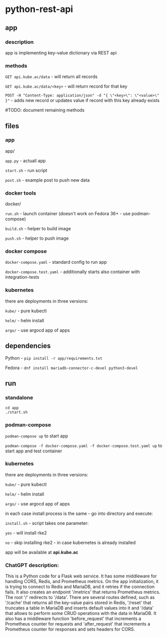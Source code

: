 # python-rest-api  

## app

### description

app is implementing key-value dictionary via REST api

### methods

`GET api.kube.ac/data` - will return all records

`GET api.kube.ac/data/<key>` - will return record for that key
    
`POST -H "Content-Type: application/json" -d "{ \"<key>\": \"<value>\" }"` - adds new record or updates value if record with this key already exists

#TODO: document remaining methods

## files

### app
app/

`app.py` - actuall app
    
`start.sh` - run script
    
`post.sh` - example post to push new data
       
### docker tools
docker/

`run.sh` - launch container (doesn't work on Fedora 36+ - use podman-compose)
    
`build.sh` - helper to build image
    
`push.sh` - helper to push image
    
### docker compose

`docker-compose.yaml` - standard config to run app    

`docker-compose.test.yaml` - additionally starts also container with integration-tests

### kubernetes

there are deployments in three versions:

`kube/` - pure kubectl

`helm/` - helm install

`argo/` - use argocd app of apps

  
## dependencies

Python - `pip install -r app/requirements.txt`

Fedora - `dnf install mariadb-connector-c-devel python3-devel`
  
## run

### standalone

```
cd app
./start.sh
```

### podman-compose

```podman-compose up``` to start app

```podman-compose -f docker-compose.yaml -f docker-compose.test.yaml up``` to start app and test container

### kubernetes

there are deployments in three versions:

`kube/` - pure kubectl

`helm/` - helm install

`argo/` - use argocd app of apps



in each case install process is the same - go into directory and execute:


`install.sh` - script takes one parameter:

`yes` - will install rke2
    
`no` - skip installing rke2 - in case kubernetes is already installed

app will be available at **api.kube.ac**

### ChatGPT description:

This is a Python code for a Flask web service. It has some middleware for handling CORS, Redis, and Prometheus metrics. On the app initialization, it is trying to connect to Redis and MariaDB, and it retries if the connection fails.
It also creates an endpoint '/metrics' that returns Prometheus metrics. The root '/' redirects to '/data'. There are several routes defined, such as '/cache' that returns all the key-value pairs stored in Redis, '/reset' that truncates a table in MariaDB and inserts default values into it and '/data' that allows to perform some CRUD operations with the data in MariaDB. It also has a middleware function 'before_request' that increments a Prometheus counter for requests and 'after_request' that increments a Prometheus counter for responses and sets headers for CORS.

